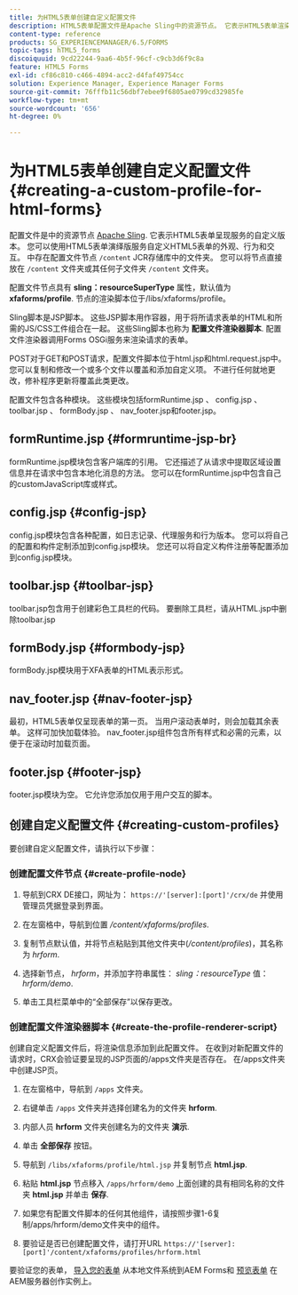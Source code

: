 ```yaml
---
title: 为HTML5表单创建自定义配置文件
description: HTML5表单配置文件是Apache Sling中的资源节点。 它表示HTML5表单渲染服务的自定义版本。
content-type: reference
products: SG_EXPERIENCEMANAGER/6.5/FORMS
topic-tags: hTML5_forms
discoiquuid: 9cd22244-9aa6-4b5f-96cf-c9cb3d6f9c8a
feature: HTML5 Forms
exl-id: cf86c810-c466-4894-acc2-d4faf49754cc
solution: Experience Manager, Experience Manager Forms
source-git-commit: 76fffb11c56dbf7ebee9f6805ae0799cd32985fe
workflow-type: tm+mt
source-wordcount: '656'
ht-degree: 0%

---
```


# 为HTML5表单创建自定义配置文件 {#creating-a-custom-profile-for-html-forms}

配置文件是中的资源节点 [Apache Sling](https://sling.apache.org/). 它表示HTML5表单呈现服务的自定义版本。 您可以使用HTML5表单演绎版服务自定义HTML5表单的外观、行为和交互。 中存在配置文件节点 `/content` JCR存储库中的文件夹。 您可以将节点直接放在 `/content` 文件夹或其任何子文件夹 `/content` 文件夹。

配置文件节点具有 **sling：resourceSuperType** 属性，默认值为 **xfaforms/profile**. 节点的渲染脚本位于/libs/xfaforms/profile。

Sling脚本是JSP脚本。 这些JSP脚本用作容器，用于将所请求表单的HTML和所需的JS/CSS工件组合在一起。 这些Sling脚本也称为 **配置文件渲染器脚本**. 配置文件渲染器调用Forms OSGi服务来渲染请求的表单。

POST对于GET和POST请求，配置文件脚本位于html.jsp和html.request.jsp中。 您可以复制和修改一个或多个文件以覆盖和添加自定义项。 不进行任何就地更改，修补程序更新将覆盖此类更改。

配置文件包含各种模块。 这些模块包括formRuntime.jsp 、 config.jsp 、 toolbar.jsp 、 formBody.jsp 、 nav_footer.jsp和footer.jsp。

## formRuntime.jsp {#formruntime-jsp-br}

formRuntime.jsp模块包含客户端库的引用。 它还描述了从请求中提取区域设置信息并在请求中包含本地化消息的方法。 您可以在formRuntime.jsp中包含自己的customJavaScript库或样式。

## config.jsp {#config-jsp}

config.jsp模块包含各种配置，如日志记录、代理服务和行为版本。 您可以将自己的配置和构件定制添加到config.jsp模块。 您还可以将自定义构件注册等配置添加到config.jsp模块。

## toolbar.jsp {#toolbar-jsp}

toolbar.jsp包含用于创建彩色工具栏的代码。 要删除工具栏，请从HTML.jsp中删除toolbar.jsp

## formBody.jsp {#formbody-jsp}

formBody.jsp模块用于XFA表单的HTML表示形式。

## nav_footer.jsp {#nav-footer-jsp}

最初，HTML5表单仅呈现表单的第一页。 当用户滚动表单时，则会加载其余表单。 这样可加快加载体验。 nav_footer.jsp组件包含所有样式和必需的元素，以便于在滚动时加载页面。

## footer.jsp {#footer-jsp}

footer.jsp模块为空。 它允许您添加仅用于用户交互的脚本。

## 创建自定义配置文件 {#creating-custom-profiles}

要创建自定义配置文件，请执行以下步骤：

### 创建配置文件节点 {#create-profile-node}

1. 导航到CRX DE接口，网址为： `https://'[server]:[port]'/crx/de` 并使用管理员凭据登录到界面。

1. 在左窗格中，导航到位置 */content/xfaforms/profiles*.

1. 复制节点默认值，并将节点粘贴到其他文件夹中(*/content/profiles*)，其名称为 *hrform*.

1. 选择新节点， *hrform*，并添加字符串属性： *sling：resourceType* 值： *hrform/demo*.

1. 单击工具栏菜单中的“全部保存”以保存更改。

### 创建配置文件渲染器脚本 {#create-the-profile-renderer-script}

创建自定义配置文件后，将渲染信息添加到此配置文件。 在收到对新配置文件的请求时，CRX会验证要呈现的JSP页面的/apps文件夹是否存在。 在/apps文件夹中创建JSP页。

1. 在左窗格中，导航到 `/apps` 文件夹。
1. 右键单击 `/apps` 文件夹并选择创建名为的文件夹 **hrform**.
1. 内部人员 **hrform** 文件夹创建名为的文件夹 **演示**.
1. 单击 **全部保存** 按钮。
1. 导航到 `/libs/xfaforms/profile/html.jsp` 并复制节点 **html.jsp**.
1. 粘贴 **html.jsp** 节点移入 `/apps/hrform/demo` 上面创建的具有相同名称的文件夹 **html.jsp** 并单击 **保存**.
1. 如果您有配置文件脚本的任何其他组件，请按照步骤1-6复制/apps/hrform/demo文件夹中的组件。

1. 要验证是否已创建配置文件，请打开URL `https://'[server]:[port]'/content/xfaforms/profiles/hrform.html`

要验证您的表单， [导入您的表单](/help/forms/using/get-xdp-pdf-documents-aem.md) 从本地文件系统到AEM Forms和 [预览表单](/help/forms/using/previewing-forms.md) 在AEM服务器创作实例上。
